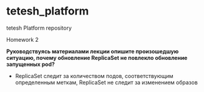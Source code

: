# tetesh_platform
tetesh Platform repository

Homework 2

**Руководствуясь материалами лекции опишите произошедшую ситуацию, почему обновление ReplicaSet не повлекло обновление запущенных pod?**

- ReplicaSet следит за количеством подов, соответствующим определенным меткам, ReplicaSet не следит за изменением образов